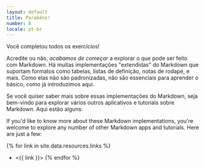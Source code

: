 ```yaml
---
layout: default
title: Parabéns!
number: 8
locale: pt-br
---
```


Você completou todos os exercícios!

Acredite ou não, _acabamos de começar_ a explorar o que pode ser feito
com Markdown. Há muitas implementações "extendidas" do Markdown que suportam
formatos como tabelas, listas de definição, notas de rodapé, e mais. Como
elas não são padronizadas, não são essenciais para aprender o básico, como já
introduzimos aqui.

Se você quiser saber mais sobre essas implementações do Markdown, seja bem-vindo
para explorar vários outros aplicativos e tutoriais sobre Markdown. Aqui estão alguns:

If you'd like to know more about these Markdown implementations, you're welcome
to explore any number of other Markdown apps and tutorials. Here are just a few:

{% for link in site.data.resources.links %}
* <{{ link }}>
{% endfor %}
